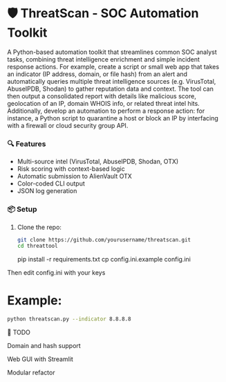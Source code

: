 # 🛡️ ThreatScan - SOC Automation Toolkit

A Python-based automation toolkit that streamlines common SOC analyst tasks, combining threat intelligence enrichment and simple incident response actions. For example, create a script or small web app that takes an indicator (IP address, domain, or file hash) from an alert and automatically queries multiple threat intelligence sources (e.g. VirusTotal, AbuseIPDB, Shodan) to gather reputation data and context​.
The tool can then output a consolidated report with details like malicious score, geolocation of an IP, domain WHOIS info, or related threat intel hits. Additionally, develop an automation to perform a response action: for instance, a Python script to quarantine a host or block an IP by interfacing with a firewall or cloud security group API.

### 🔍 Features

- Multi-source intel (VirusTotal, AbuseIPDB, Shodan, OTX)
- Risk scoring with context-based logic
- Automatic submission to AlienVault OTX
- Color-coded CLI output
- JSON log generation

### 📦 Setup

1. Clone the repo:
   ```bash
   git clone https://github.com/yourusername/threatscan.git
   cd threattool
   ```
   pip install -r requirements.txt
   cp config.ini.example config.ini

Then edit config.ini with your keys

# Example:
 ```bash
python threatscan.py --indicator 8.8.8.8
 ```
🧠 TODO

   Domain and hash support

   Web GUI with Streamlit

   Modular refactor
